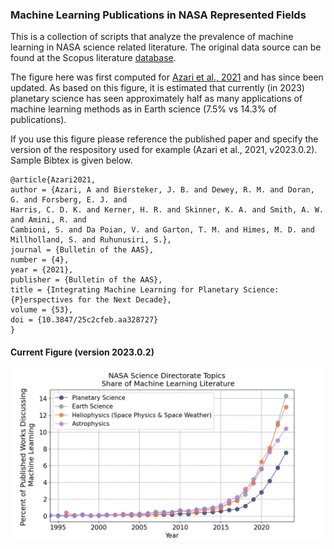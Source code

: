 
### Machine Learning Publications in NASA Represented Fields

This is a collection of scripts that analyze the prevalence of machine learning in NASA science related literature. The original data source can be found at the Scopus literature [database](https://www.scopus.com/home.uri).

The figure here was first computed for [Azari et al., 2021](https://baas.aas.org/pub/2021n4i128/release/1?readingCollection=7272e5bb) and has since been updated. As based on this figure, it is estimated that currently (in 2023) planetary science has seen approximately half as many applications of machine learning methods as in Earth science (7.5% vs 14.3% of publications).

If you use this figure please reference the published paper and specify the version of the respository used for example (Azari et al., 2021, v2023.0.2). Sample Bibtex is given below.

```
@article{Azari2021,
author = {Azari, A and Biersteker, J. B. and Dewey, R. M. and Doran, G. and Forsberg, E. J. and
Harris, C. D. K. and Kerner, H. R. and Skinner, K. A. and Smith, A. W. and Amini, R. and
Cambioni, S. and Da Poian, V. and Garton, T. M. and Himes, M. D. and Millholland, S. and Ruhunusiri, S.},
journal = {Bulletin of the AAS},
number = {4},
year = {2021},
publisher = {Bulletin of the AAS},
title = {Integrating Machine Learning for Planetary Science: {P}erspectives for the Next Decade},
volume = {53},
doi = {10.3847/25c2cfeb.aa328727}
}
```

#### Current Figure (version 2023.0.2)

<img width="1500" alt="img1" src="./Figures/CurrentFig.png">
